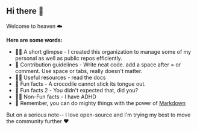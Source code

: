 ## Hi there 👋

Welcome to heaven ☁️

**Here are some words:**

 - 🙋‍♀️ A short glimpse - I created this organization to manage some of my personal as well as public repos efficiently.
 - 🌈 Contribution guidelines - Write neat code. add a space after = or comment. Use space or tabs, really doesn't matter.
 - 👩‍💻 Useful resources - read the docs
 - 🍿 Fun facts - A crocodile cannot stick its tongue out.
 - 🍿 Fun facts 2 - You didn't expected that, did you?
 - 🍿❌ Non-Fun facts - I have ADHD
 - 🧙 Remember, you can do mighty things with the power of [Markdown](https://docs.github.com/github/writing-on-github/getting-started-with-writing-and-formatting-on-github/basic-writing-and-formatting-syntax)

But on a serious note-- I love open-source and I'm trying my best to move the community further ❤️
